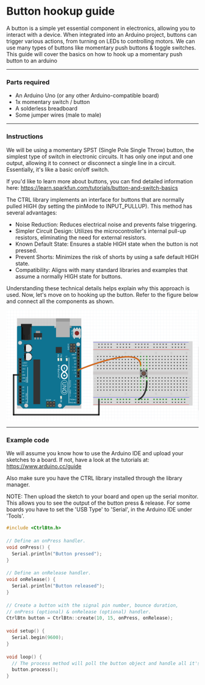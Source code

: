 # Button hookup guide

A button is a simple yet essential component in electronics, allowing 
you to interact with a device. When integrated into an Arduino project, 
buttons can trigger various actions, from turning on LEDs to controlling 
motors. We can use many types of buttons like momentary push buttons & 
toggle switches. This guide will cover the basics on how to hook up a 
momentary push button to an arduino

***

### Parts required

* An Arduino Uno (or any other Arduino-compatible board)
* 1x momentary switch / button
* A solderless breadboard
* Some jumper wires (male to male)
***

### Instructions

We will be using a momentary SPST (Single Pole Single Throw) button, 
the simplest type of switch in electronic circuits. It has 
only one input and one output, allowing it to connect or 
disconnect a single line in a circuit. Essentially, it's 
like a basic on/off switch.

If you'd like to learn more about buttons, you can find detailed 
information here: https://learn.sparkfun.com/tutorials/button-and-switch-basics

The CTRL library implements an interface for buttons that 
are normally pulled HIGH (by setting the pinMode to INPUT_PULLUP). 
This method has several advantages:

* Noise Reduction: Reduces electrical noise and prevents false triggering.
* Simpler Circuit Design: Utilizes the microcontroller's internal pull-up resistors, eliminating the need for external resistors.
* Known Default State: Ensures a stable HIGH state when the button is not pressed.
* Prevent Shorts: Minimizes the risk of shorts by using a safe default HIGH state.
* Compatibility: Aligns with many standard libraries and examples that assume a normally HIGH state for buttons.

Understanding these technical details helps explain why this 
approach is used. Now, let's move on to hooking up the button. 
Refer to the figure below and connect all the components as shown.

![Rotary encoder schematic](assets/button_breadboard.png)

***

### Example code

We will assume you know how to use the Arduino IDE and upload your sketches 
to a board. If not, have a look at the tutorials at: https://www.arduino.cc/guide

Also make sure you have the CTRL library installed through the library manager.

NOTE: Then upload the sketch to your board and open up the serial monitor.
This allows you to see the output of the button press & release. For some boards
you have to set the 'USB Type' to 'Serial', in the Arduino IDE under 'Tools'.

```c++
#include <CtrlBtn.h>

// Define an onPress handler.
void onPress() {
  Serial.println("Button pressed");
}

// Define an onRelease handler.
void onRelease() {
  Serial.println("Button released");
}

// Create a button with the signal pin number, bounce duration,
// onPress (optional) & onRelease (optional) handler.
CtrlBtn button = CtrlBtn::create(10, 15, onPress, onRelease);

void setup() {
  Serial.begin(9600);
}

void loop() {
  // The process method will poll the button object and handle all it's functionality.
  button.process();
}
```